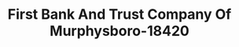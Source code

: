 ---
f_zip-code: 62966
f_state-code: IL
title: First Bank And Trust Company Of Murphysboro-18420
f_phone: 618-687-1711
f_city-only: Murphysboro
f_address: 1403 Walnut Street Murphysboro
f_location-unique-id: '18420'
slug: first-bank-and-trust-company-of-murphysboro-18420
updated-on: '2024-05-30T13:46:58.046Z'
created-on: '2024-05-30T13:36:59.803Z'
published-on: '2024-05-30T13:54:32.469Z'
f_city-state: cms/city/murphysboro-il.md
f_company: cms/company/first-bank-and-trust-company-of-murphysboro.md
f_state: cms/state/illinois.md
layout: '[payday-loan].html'
tags: payday-loan
---